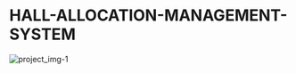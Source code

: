 # HALL-ALLOCATION-MANAGEMENT-SYSTEM
![project_img-1](https://user-images.githubusercontent.com/70153641/103090840-4b373200-4618-11eb-867d-9b20502784c6.png)
